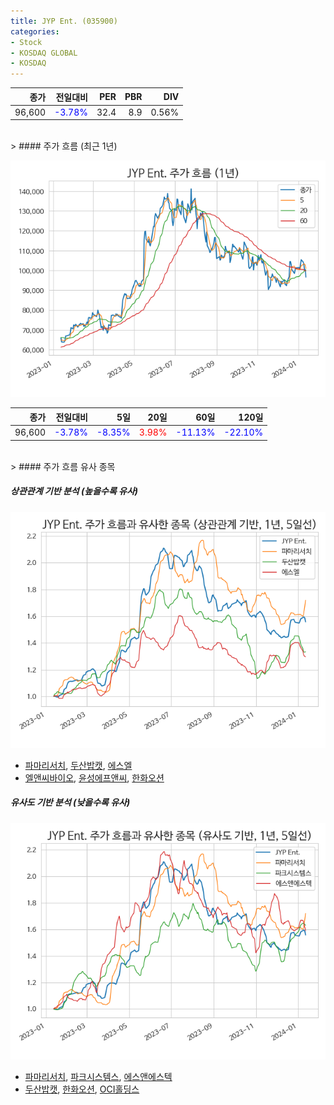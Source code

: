 ```yaml
---
title: JYP Ent. (035900)
categories:
- Stock
- KOSDAQ GLOBAL
- KOSDAQ
---
```


|종가|전일대비|PER|PBR|DIV|
|---:|-------:|--:|--:|--:|
|96,600|<span style="color: blue">-3.78%</span>|32.4|8.9|0.56%|

<!-- more -->
<br>
> #### 주가 흐름 (최근 1년)

![035900](/assets/images/stock/035900.png)

|종가|전일대비|5일|20일|60일|120일|
|---:|-------:|--:|---:|---:|----:|
|96,600|<span style="color: blue">-3.78%</span>|<span style="color: blue">-8.35%</span>|<span style="color: red">3.98%</span>|<span style="color: blue">-11.13%</span>|<span style="color: blue">-22.10%</span>|

<br>
> #### 주가 흐름 유사 종목

##### 상관관계 기반 분석 (높을수록 유사)
![035900](/assets/images/stock/035900_corr.png)
- [파마리서치](/214450/), [두산밥캣](/241560/), [에스엘](/005850/)
- [엘앤씨바이오](/290650/), [윤성에프앤씨](/372170/), [한화오션](/042660/)

##### 유사도 기반 분석 (낮을수록 유사)	
![035900](/assets/images/stock/035900_sim.png)
- [파마리서치](/214450/), [파크시스템스](/140860/), [에스앤에스텍](/101490/)
- [두산밥캣](/241560/), [한화오션](/042660/), [OCI홀딩스](/010060/)